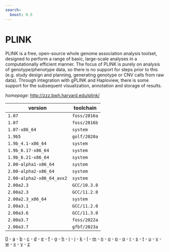 ```yaml
---
search:
  boost: 0.5
---
```

# PLINK

PLINK is a free, open-source whole genome association analysis toolset,   designed to perform a range of basic, large-scale analyses in a computationally efficient manner.  The focus of PLINK is purely on analysis of genotype/phenotype data, so there is no support for   steps prior to this (e.g. study design and planning, generating genotype or CNV calls from raw data).   Through integration with gPLINK and Haploview, there is some support for the subsequent visualization,   annotation and storage of results.

*homepage*: <http://zzz.bwh.harvard.edu/plink/>

version | toolchain
--------|----------
``1.07`` | ``foss/2016a``
``1.07`` | ``foss/2016b``
``1.07-x86_64`` | ``system``
``1.9b5`` | ``golf/2020a``
``1.9b_4.1-x86_64`` | ``system``
``1.9b_6.17-x86_64`` | ``system``
``1.9b_6.21-x86_64`` | ``system``
``2.00-alpha1-x86_64`` | ``system``
``2.00-alpha2-x86_64`` | ``system``
``2.00-alpha2-x86_64_avx2`` | ``system``
``2.00a2.3`` | ``GCC/10.3.0``
``2.00a2.3`` | ``GCC/11.2.0``
``2.00a2.3_x86_64`` | ``system``
``2.00a3.1`` | ``GCC/11.2.0``
``2.00a3.6`` | ``GCC/11.3.0``
``2.00a3.7`` | ``foss/2022a``
``2.00a3.7`` | ``gfbf/2023a``

[0](../0/index.md) - [a](../a/index.md) - [b](../b/index.md) - [c](../c/index.md) - [d](../d/index.md) - [e](../e/index.md) - [f](../f/index.md) - [g](../g/index.md) - [h](../h/index.md) - [i](../i/index.md) - [j](../j/index.md) - [k](../k/index.md) - [l](../l/index.md) - [m](../m/index.md) - [n](../n/index.md) - [o](../o/index.md) - [p](../p/index.md) - [q](../q/index.md) - [r](../r/index.md) - [s](../s/index.md) - [t](../t/index.md) - [u](../u/index.md) - [v](../v/index.md) - [w](../w/index.md) - [x](../x/index.md) - [y](../y/index.md) - [z](../z/index.md)

